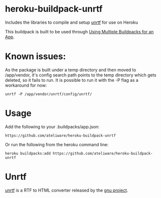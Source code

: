 heroku-buildpack-unrtf
===========================
Includes the libraries to compile and setup [unrtf]() for use on Heroku

This buildpack is built to be used through [Using Multiple Buildpacks for an App](https://devcenter.heroku.com/articles/using-multiple-buildpacks-for-an-app).

Known issues:
============
As the package is built under a temp directory and then moved to /app/vendor, it's config search path points to the temp directory which gets deleted, so it fails to run. It is possible to run it with the -P flag as a workaround for now:

`unrtf -P /app/vendor/unrtf/config/unrtf/`

Usage
=====

Add the following to your .buildpacks/app.json:

`https://github.com/ateliware/heroku-buildpack-unrtf`

Or run the following from the heroku command line:

`heroku buildpacks:add https://github.com/ateliware/heroku-buildpack-unrtf`

Unrtf
=====

[unrtf](https://www.gnu.org/software/unrtf/) is a RTF to HTML converter released by the [gnu project](https://www.gnu.org/).
